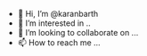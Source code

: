 - 👋 Hi, I’m @karanbarth
- 👀 I’m interested in ..
- 💞️ I’m looking to collaborate on ...
- 📫 How to reach me ...

<!---
karanbarth/karanbarth is a ✨ special ✨ repository because its `README.md` (this file) appears on your GitHub profile.
You can click the Preview link to take a look at your changes.
--->
